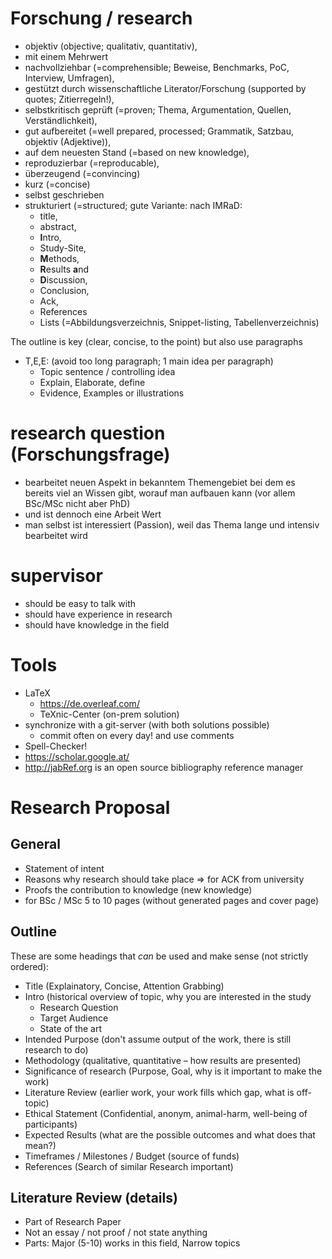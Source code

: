# Forschung / research
- objektiv (objective; qualitativ, quantitativ),
- mit einem Mehrwert
- nachvollziehbar (=comprehensible; Beweise, Benchmarks, PoC, Interview, Umfragen),
- gestützt durch wissenschaftliche Literator/Forschung (supported by quotes; Zitierregeln!),
- selbstkritisch geprüft (=proven; Thema, Argumentation, Quellen, Verständlichkeit),
- gut aufbereitet (=well prepared, processed; Grammatik, Satzbau, objektiv (Adjektive)),
- auf dem neuesten Stand (=based on new knowledge),
- reproduzierbar (=reproducable),
- überzeugend (=convincing)
- kurz (=concise)
- selbst geschrieben
- strukturiert (=structured; gute Variante: nach IMRaD: 
  - title, 
  - abstract, 
  - **I**ntro, 
  - Study-Site, 
  - **M**ethods, 
  - **R**esults **a**nd 
  - **D**iscussion, 
  - Conclusion, 
  - Ack,
  - References
  - Lists (=Abbildungsverzeichnis, Snippet-listing, Tabellenverzeichnis)

The outline is key (clear, concise, to the point) but also use paragraphs
  -	T,E,E: (avoid too long paragraph; 1 main idea per paragraph)
    -	Topic sentence / controlling idea
    -	Explain, Elaborate, define
    -	Evidence, Examples or illustrations

# research question (Forschungsfrage)
-	bearbeitet neuen Aspekt in bekanntem Themengebiet bei dem es bereits viel an Wissen gibt, worauf man aufbauen kann (vor allem BSc/MSc nicht aber PhD)
- und ist dennoch eine Arbeit Wert
- man selbst ist interessiert (Passion), weil das Thema lange und intensiv bearbeitet wird

# supervisor
- should be easy to talk with
- should have experience in research
- should have knowledge in the field

# Tools
- LaTeX
  - https://de.overleaf.com/
  - TeXnic-Center (on-prem solution)
- synchronize with a git-server (with both solutions possible)
  - commit often on every day! and use comments
- Spell-Checker!
- https://scholar.google.at/
- http://jabRef.org is an open source bibliography reference manager
  
# Research Proposal
## General
- Statement of intent
-	Reasons why research should take place  => for ACK from university
  - Proofs the contribution to knowledge (new knowledge)
- for BSc / MSc 5 to 10 pages (without generated pages and cover page)

## Outline
These are some headings that _can_ be used and make sense (not strictly ordered):
- Title (Explainatory, Concise, Attention Grabbing)
- Intro (historical overview of topic, why you are interested in the study
  - Research Question
  - Target Audience
  - State of the art
- Intended Purpose (don't assume output of the work, there is still research to do) 
- Methodology (qualitative, quantitative – how results are presented)
- Significance of research (Purpose, Goal, why is it important to make the work)
- Literature Review (earlier work, your work fills which gap, what is off-topic)
- Ethical Statement (Confidential, anonym, animal-harm, well-being of participants)
- Expected Results (what are the possible outcomes and what does that mean?)
- Timeframes / Milestones / Budget (source of funds)
- References (Search of similar Research important)

## Literature Review (details)
- Part of Research Paper
-	Not an essay / not proof / not state anything
-	Parts: Major (5-10) works in this field, Narrow topics
